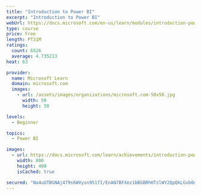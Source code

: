 ```yaml
---
title: "Introduction to Power BI"
excerpt: "Introduction to Power BI"
webUrl: https://docs.microsoft.com/en-us/learn/modules/introduction-power-bi/
type: course
price: Free
length: PT31M
ratings:
  count: 6526
  average: 4.735213
heat: 63

provider:
  name: Microsoft Learn
  domain: microsoft.com
  images:
    - url: /assets/images/organizations/microsoft.com-50x50.jpg
      width: 50
      height: 50

levels:
  - Beginner

topics:
  - Power BI

images:
  - url: https://docs.microsoft.com/learn/achievements/introduction-power-bi-social.png
    width: 800
    height: 400
    isCached: true

secured: "Na4uUTBGNAj479s6WVysn951fI/EnAN7BFXez1bBGBRhHTzlWY2QpQkLGvbOnmyDIbGJYRS//fJ+1C58oIC33uJxdt2brzwLqDze+R3ttk1ql5BODdoqFVwZD60NFb+asLtCCg4w9ezFeL6VaXLtWPqOIFKYPNq4/uf+G5WCBn4clq77Zf6L39hgyLavep49j0R6diTkobenWA/PwEvEohhAgaty6K84tGGeM6u1c28PhmX5ThnZR7j28bC2YoubtPSw13lap5rgGDxBgCoTUV7ou3VikHsV3c3ioJG2K0VV+ZmiCMJ1mc6dFt4VEafYZf9MbYl2kvI1M4WInPSvvCpoMwjpY/0DAPE+TtJeAmidm+7IJT94OJALKMtB2WUo7+6wDeDcZlX+sO2ZvSQTIvze/t6TZmepp13HOZ9T3T8=;4VPIWUrYMthK2qDKFhUcIw=="
---
```


